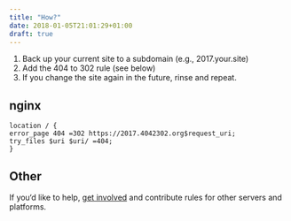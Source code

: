 ```yaml
---
title: "How?"
date: 2018-01-05T21:01:29+01:00
draft: true
---
```


1. Back up your current site to a subdomain (e.g., 2017.your.site)
2. Add the 404 to 302 rule (see below)
3. If you change the site again in the future, rinse and repeat.

## nginx

```nginx
location / {
error_page 404 =302 https://2017.4042302.org$request_uri;
try_files $uri $uri/ =404;
}
```

## Other

If you‘d like to help, [get involved](/get-involved) and contribute rules for other servers and platforms.
